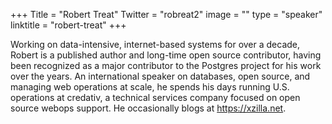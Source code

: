 +++
Title = "Robert Treat"
Twitter = "robreat2"
image = ""
type = "speaker"
linktitle = "robert-treat"
+++

Working on data-intensive, internet-based systems for over a decade, Robert is a published author and long-time open source contributor, having been recognized as a major contributor to the Postgres project for his work over the years. An international speaker on databases, open source, and managing web operations at scale, he spends his days running U.S. operations at credativ, a technical services company focused on open source webops support. He occasionally blogs at https://xzilla.net.